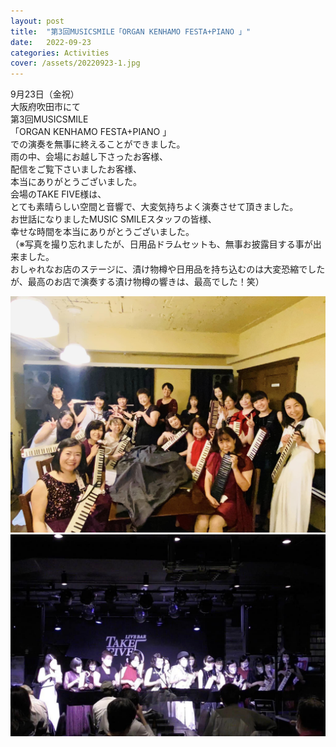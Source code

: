 ```yaml
---
layout: post
title:  "第3回MUSICSMILE「ORGAN KENHAMO FESTA+PIANO 」"
date:   2022-09-23 
categories: Activities
cover: /assets/20220923-1.jpg
---
```


9月23日（金祝）  
大阪府吹田市にて  
第3回MUSICSMILE    
「ORGAN KENHAMO FESTA+PIANO 」  
での演奏を無事に終えることができました。  
雨の中、会場にお越し下さったお客様、  
配信をご覧下さいましたお客様、  
本当にありがとうございました。  
会場のTAKE FIVE様は、  
とても素晴らしい空間と音響で、大変気持ちよく演奏させて頂きました。  
お世話になりましたMUSIC SMILEスタッフの皆様、  
幸せな時間を本当にありがとうございました。  
（※写真を撮り忘れましたが、日用品ドラムセットも、無事お披露目する事が出来ました。  
おしゃれなお店のステージに、漬け物樽や日用品を持ち込むのは大変恐縮でしたが、最高のお店で演奏する漬け物樽の響きは、最高でした！笑）   
    
<img border="0" src="/assets/20220923-1.jpg">    
<img border="0" src="/assets/20220923-2.jpg">  
